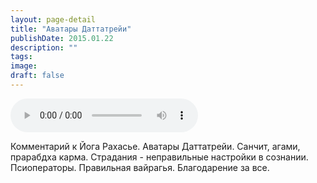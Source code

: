 ```yaml
---
layout: page-detail
title: "Аватары Даттатрейи"
publishDate: 2015.01.22
description: ""
tags:
image:
draft: false
---
```


<audio title="2015.01.22 - Аватары Даттатрейи.mp3" src="/upload/iblock/71a/71a81128e8d095da3c3afef7cb97a500.mp3" controls=""></audio>

 Комментарий к Йога Рахасье. Аватары Даттатрейи. Санчит, агами, прарабдха карма. Страдания - неправильные настройки в сознании. Псиоператоры. Правильная вайрагья. Благодарение за все. 

  
